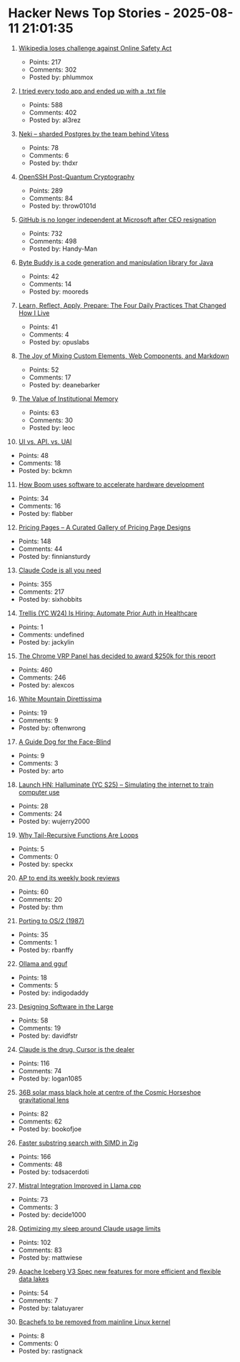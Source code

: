 # Hacker News Top Stories - 2025-08-11 21:01:35

1. [Wikipedia loses challenge against Online Safety Act](https://www.bbc.com/news/articles/cjr11qqvvwlo)
   - Points: 217
   - Comments: 302
   - Posted by: phlummox

2. [I tried every todo app and ended up with a .txt file](https://www.al3rez.com/todo-txt-journey)
   - Points: 588
   - Comments: 402
   - Posted by: al3rez

3. [Neki – sharded Postgres by the team behind Vitess](https://planetscale.com/blog/announcing-neki)
   - Points: 78
   - Comments: 6
   - Posted by: thdxr

4. [OpenSSH Post-Quantum Cryptography](https://www.openssh.com/pq.html)
   - Points: 289
   - Comments: 84
   - Posted by: throw0101d

5. [GitHub is no longer independent at Microsoft after CEO resignation](https://www.theverge.com/news/757461/microsoft-github-thomas-dohmke-resignation-coreai-team-transition)
   - Points: 732
   - Comments: 498
   - Posted by: Handy-Man

6. [Byte Buddy is a code generation and manipulation library for Java](https://bytebuddy.net/)
   - Points: 42
   - Comments: 14
   - Posted by: mooreds

7. [Learn, Reflect, Apply, Prepare: The Four Daily Practices That Changed How I Live](https://opuslabs.substack.com/p/learn-reflect-apply-prepare)
   - Points: 41
   - Comments: 4
   - Posted by: opuslabs

8. [The Joy of Mixing Custom Elements, Web Components, and Markdown](https://deanebarker.net/tech/blog/custom-elements-markdown/)
   - Points: 52
   - Comments: 17
   - Posted by: deanebarker

9. [The Value of Institutional Memory](https://timharford.com/2025/05/the-value-of-institutional-memory/)
   - Points: 63
   - Comments: 30
   - Posted by: leoc

10. [UI vs. API. vs. UAI](https://www.joshbeckman.org/blog/practicing/ui-vs-api-vs-uai)
   - Points: 48
   - Comments: 18
   - Posted by: bckmn

11. [How Boom uses software to accelerate hardware development](https://bscholl.substack.com/p/move-fast-and-dont-break-safety-critical)
   - Points: 34
   - Comments: 16
   - Posted by: flabber

12. [Pricing Pages – A Curated Gallery of Pricing Page Designs](https://pricingpages.design/)
   - Points: 148
   - Comments: 44
   - Posted by: finniansturdy

13. [Claude Code is all you need](https://dwyer.co.za/static/claude-code-is-all-you-need.html)
   - Points: 355
   - Comments: 217
   - Posted by: sixhobbits

14. [Trellis (YC W24) Is Hiring: Automate Prior Auth in Healthcare](https://www.ycombinator.com/companies/trellis/jobs/Cv3ZwXh-forward-deployed-engineers-all-levels-august-2025)
   - Points: 1
   - Comments: undefined
   - Posted by: jackylin

15. [The Chrome VRP Panel has decided to award $250k for this report](https://issues.chromium.org/issues/412578726)
   - Points: 460
   - Comments: 246
   - Posted by: alexcos

16. [White Mountain Direttissima](https://whitemountainski.co/pages/white-mountain-direttissima)
   - Points: 19
   - Comments: 9
   - Posted by: oftenwrong

17. [A Guide Dog for the Face-Blind](https://asimov.blog/a-guide-dog-for-the-face-blind/)
   - Points: 9
   - Comments: 3
   - Posted by: arto

18. [Launch HN: Halluminate (YC S25) – Simulating the internet to train computer use](undefined)
   - Points: 28
   - Comments: 24
   - Posted by: wujerry2000

19. [Why Tail-Recursive Functions Are Loops](https://kmicinski.com/functional-programming/2025/08/01/loops/)
   - Points: 5
   - Comments: 0
   - Posted by: speckx

20. [AP to end its weekly book reviews](https://dankennedy.net/2025/08/08/the-associated-press-tells-its-book-critics-that-its-ending-weekly-reviews/)
   - Points: 60
   - Comments: 20
   - Posted by: thm

21. [Porting to OS/2 (1987)](https://gitpi.us/article-archive/porting-to-os2/)
   - Points: 35
   - Comments: 1
   - Posted by: rbanffy

22. [Ollama and gguf](https://github.com/ollama/ollama/issues/11714)
   - Points: 18
   - Comments: 5
   - Posted by: indigodaddy

23. [Designing Software in the Large](https://dafoster.net/articles/2025/07/22/designing-software-in-the-large/)
   - Points: 58
   - Comments: 19
   - Posted by: davidfstr

24. [Claude is the drug, Cursor is the dealer](https://middlelayer.substack.com/p/i-claude-is-the-drug-cursor-is-the)
   - Points: 116
   - Comments: 74
   - Posted by: logan1085

25. [36B solar mass black hole at centre of the Cosmic Horseshoe gravitational lens](https://academic.oup.com/mnras/article/541/4/2853/8213862?login=false)
   - Points: 82
   - Comments: 62
   - Posted by: bookofjoe

26. [Faster substring search with SIMD in Zig](https://aarol.dev/posts/zig-simd-substr/)
   - Points: 166
   - Comments: 48
   - Posted by: todsacerdoti

27. [Mistral Integration Improved in Llama.cpp](https://github.com/ggml-org/llama.cpp/pull/14737)
   - Points: 73
   - Comments: 3
   - Posted by: decide1000

28. [Optimizing my sleep around Claude usage limits](https://mattwie.se/no-sleep-till-agi)
   - Points: 102
   - Comments: 83
   - Posted by: mattwiese

29. [Apache Iceberg V3 Spec new features for more efficient and flexible data lakes](https://opensource.googleblog.com/2025/08/whats-new-in-iceberg-v3.html)
   - Points: 54
   - Comments: 7
   - Posted by: talatuyarer

30. [Bcachefs to be removed from mainline Linux kernel](https://lore.kernel.org/lkml/22ib5scviwwa7bqeln22w2xm3dlywc4yuactrddhmsntixnghr@wjmmbpxjvipv/T/#u)
   - Points: 8
   - Comments: 0
   - Posted by: rastignack

